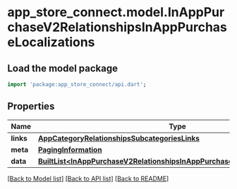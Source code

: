 # app_store_connect.model.InAppPurchaseV2RelationshipsInAppPurchaseLocalizations

## Load the model package
```dart
import 'package:app_store_connect/api.dart';
```

## Properties
Name | Type | Description | Notes
------------ | ------------- | ------------- | -------------
**links** | [**AppCategoryRelationshipsSubcategoriesLinks**](AppCategoryRelationshipsSubcategoriesLinks.md) |  | [optional] 
**meta** | [**PagingInformation**](PagingInformation.md) |  | [optional] 
**data** | [**BuiltList&lt;InAppPurchaseV2RelationshipsInAppPurchaseLocalizationsDataInner&gt;**](InAppPurchaseV2RelationshipsInAppPurchaseLocalizationsDataInner.md) |  | [optional] 

[[Back to Model list]](../README.md#documentation-for-models) [[Back to API list]](../README.md#documentation-for-api-endpoints) [[Back to README]](../README.md)


